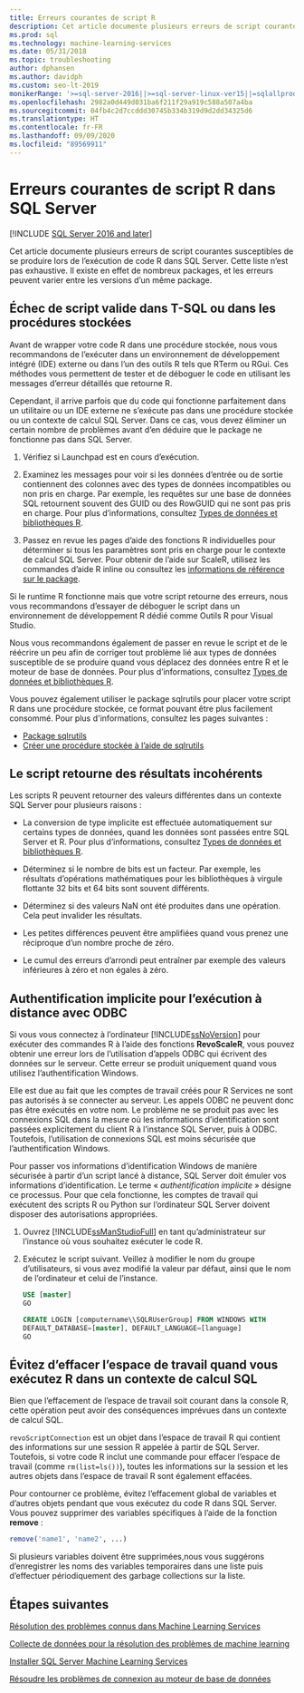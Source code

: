 ```yaml
---
title: Erreurs courantes de script R
description: Cet article documente plusieurs erreurs de script courantes susceptibles de se produire lors de l’exécution de code R dans SQL Server.
ms.prod: sql
ms.technology: machine-learning-services
ms.date: 05/31/2018
ms.topic: troubleshooting
author: dphansen
ms.author: davidph
ms.custom: seo-lt-2019
monikerRange: '>=sql-server-2016||>=sql-server-linux-ver15||=sqlallproducts-allversions'
ms.openlocfilehash: 2982a0d449d031ba6f211f29a919c588a507a4ba
ms.sourcegitcommit: 04fb4c2d7ccddd30745b334b319d9d2dd34325d6
ms.translationtype: HT
ms.contentlocale: fr-FR
ms.lasthandoff: 09/09/2020
ms.locfileid: "89569911"
---
```

# <a name="common-r-scripting-errors-in-sql-server"></a>Erreurs courantes de script R dans SQL Server
[!INCLUDE [SQL Server 2016 and later](../../includes/applies-to-version/sqlserver2016.md)]

Cet article documente plusieurs erreurs de script courantes susceptibles de se produire lors de l’exécution de code R dans SQL Server. Cette liste n’est pas exhaustive. Il existe en effet de nombreux packages, et les erreurs peuvent varier entre les versions d’un même package.

## <a name="valid-script-fails-in-t-sql-or-in-stored-procedures"></a>Échec de script valide dans T-SQL ou dans les procédures stockées

Avant de wrapper votre code R dans une procédure stockée, nous vous recommandons de l’exécuter dans un environnement de développement intégré (IDE) externe ou dans l’un des outils R tels que RTerm ou RGui. Ces méthodes vous permettent de tester et de déboguer le code en utilisant les messages d’erreur détaillés que retourne R.

Cependant, il arrive parfois que du code qui fonctionne parfaitement dans un utilitaire ou un IDE externe ne s’exécute pas dans une procédure stockée ou un contexte de calcul SQL Server. Dans ce cas, vous devez éliminer un certain nombre de problèmes avant d’en déduire que le package ne fonctionne pas dans SQL Server.

1. Vérifiez si Launchpad est en cours d’exécution.

2. Examinez les messages pour voir si les données d’entrée ou de sortie contiennent des colonnes avec des types de données incompatibles ou non pris en charge. Par exemple, les requêtes sur une base de données SQL retournent souvent des GUID ou des RowGUID qui ne sont pas pris en charge. Pour plus d’informations, consultez [Types de données et bibliothèques R](../r/r-libraries-and-data-types.md).

3. Passez en revue les pages d’aide des fonctions R individuelles pour déterminer si tous les paramètres sont pris en charge pour le contexte de calcul SQL Server. Pour obtenir de l’aide sur ScaleR, utilisez les commandes d’aide R inline ou consultez les [informations de référence sur le package](https://docs.microsoft.com/r-server/r-reference/revoscaler/revoscaler).

Si le runtime R fonctionne mais que votre script retourne des erreurs, nous vous recommandons d’essayer de déboguer le script dans un environnement de développement R dédié comme Outils R pour Visual Studio.

Nous vous recommandons également de passer en revue le script et de le réécrire un peu afin de corriger tout problème lié aux types de données susceptible de se produire quand vous déplacez des données entre R et le moteur de base de données. Pour plus d’informations, consultez [Types de données et bibliothèques R](../r/r-libraries-and-data-types.md).

Vous pouvez également utiliser le package sqlrutils pour placer votre script R dans une procédure stockée, ce format pouvant être plus facilement consommé. Pour plus d'informations, consultez les pages suivantes :
* [Package sqlrutils](../r/ref-r-sqlrutils.md)
* [Créer une procédure stockée à l’aide de sqlrutils](../r/how-to-create-a-stored-procedure-using-sqlrutils.md)

## <a name="script-returns-inconsistent-results"></a>Le script retourne des résultats incohérents

Les scripts R peuvent retourner des valeurs différentes dans un contexte SQL Server pour plusieurs raisons :

- La conversion de type implicite est effectuée automatiquement sur certains types de données, quand les données sont passées entre SQL Server et R. Pour plus d’informations, consultez [Types de données et bibliothèques R](../r/r-libraries-and-data-types.md).

- Déterminez si le nombre de bits est un facteur. Par exemple, les résultats d’opérations mathématiques pour les bibliothèques à virgule flottante 32 bits et 64 bits sont souvent différents.

- Déterminez si des valeurs NaN ont été produites dans une opération. Cela peut invalider les résultats.

- Les petites différences peuvent être amplifiées quand vous prenez une réciproque d’un nombre proche de zéro.

- Le cumul des erreurs d’arrondi peut entraîner par exemple des valeurs inférieures à zéro et non égales à zéro.

## <a name="implied-authentication-for-remote-execution-via-odbc"></a>Authentification implicite pour l’exécution à distance avec ODBC

Si vous vous connectez à l’ordinateur [!INCLUDE[ssNoVersion](../../includes/ssnoversion-md.md)] pour exécuter des commandes R à l’aide des fonctions **RevoScaleR**, vous pouvez obtenir une erreur lors de l’utilisation d’appels ODBC qui écrivent des données sur le serveur. Cette erreur se produit uniquement quand vous utilisez l’authentification Windows.

Elle est due au fait que les comptes de travail créés pour R Services ne sont pas autorisés à se connecter au serveur. Les appels ODBC ne peuvent donc pas être exécutés en votre nom. Le problème ne se produit pas avec les connexions SQL dans la mesure où les informations d’identification sont passées explicitement du client R à l’instance SQL Server, puis à ODBC. Toutefois, l’utilisation de connexions SQL est moins sécurisée que l’authentification Windows.

Pour passer vos informations d’identification Windows de manière sécurisée à partir d’un script lancé à distance, SQL Server doit émuler vos informations d’identification. Le terme « _authentification implicite_ » désigne ce processus. Pour que cela fonctionne, les comptes de travail qui exécutent des scripts R ou Python sur l’ordinateur SQL Server doivent disposer des autorisations appropriées.

1. Ouvrez [!INCLUDE[ssManStudioFull](../../includes/ssmanstudiofull-md.md)] en tant qu’administrateur sur l’instance où vous souhaitez exécuter le code R.

2. Exécutez le script suivant. Veillez à modifier le nom du groupe d’utilisateurs, si vous avez modifié la valeur par défaut, ainsi que le nom de l’ordinateur et celui de l’instance.

    ```sql
    USE [master]
    GO
    
    CREATE LOGIN [computername\\SQLRUserGroup] FROM WINDOWS WITH
    DEFAULT_DATABASE=[master], DEFAULT_LANGUAGE=[language]
    GO
    ```

## <a name="avoid-clearing-the-workspace-while-youre-running-r-in-a-sql-compute-context"></a>Évitez d’effacer l’espace de travail quand vous exécutez R dans un contexte de calcul SQL

Bien que l’effacement de l’espace de travail soit courant dans la console R, cette opération peut avoir des conséquences imprévues dans un contexte de calcul SQL.

`revoScriptConnection` est un objet dans l’espace de travail R qui contient des informations sur une session R appelée à partir de SQL Server. Toutefois, si votre code R inclut une commande pour effacer l’espace de travail (comme `rm(list=ls())`), toutes les informations sur la session et les autres objets dans l’espace de travail R sont également effacées.

Pour contourner ce problème, évitez l’effacement global de variables et d’autres objets pendant que vous exécutez du code R dans SQL Server. Vous pouvez supprimer des variables spécifiques à l’aide de la fonction **remove** :

```R
remove('name1', 'name2', ...)
```

Si plusieurs variables doivent être supprimées,nous vous suggérons d’enregistrer les noms des variables temporaires dans une liste puis d’effectuer périodiquement des garbage collections sur la liste.



## <a name="next-steps"></a>Étapes suivantes

[Résolution des problèmes connus dans Machine Learning Services](machine-learning-troubleshooting-overview.md)

[Collecte de données pour la résolution des problèmes de machine learning](data-collection-ml-troubleshooting-process.md)

[Installer SQL Server Machine Learning Services](../install/sql-machine-learning-services-windows-install.md)

[Résoudre les problèmes de connexion au moteur de base de données](../../database-engine/configure-windows/troubleshoot-connecting-to-the-sql-server-database-engine.md)
